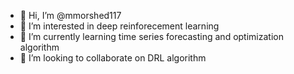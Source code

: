 - 👋 Hi, I’m @mmorshed117
- 👀 I’m interested in deep reinforecement learning
- 🌱 I’m currently learning time series forecasting and optimization algorithm
- 💞️ I’m looking to collaborate on DRL algorithm

<!---
mmorshed117/mmorshed117 is a ✨ special ✨ repository because its `README.md` (this file) appears on your GitHub profile.
You can click the Preview link to take a look at your changes.
--->
